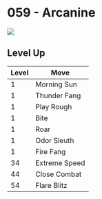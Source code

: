 # 059 - Arcanine
![][059]

## Level Up

Level | Move
---   | ---
  1   | Morning Sun
  1   | Thunder Fang
  1   | Play Rough
  1   | Bite
  1   | Roar
  1   | Odor Sleuth
  1   | Fire Fang
 34   | Extreme Speed
 44   | Close Combat
 54   | Flare Blitz



[059]: /img/pokemon/059.png
